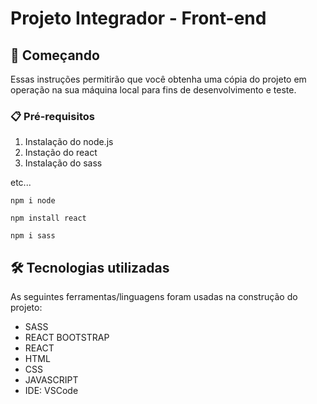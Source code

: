 # Projeto Integrador - Front-end

## 🚀 Começando

Essas instruções permitirão que você obtenha uma cópia do projeto em operação na sua máquina local para fins de desenvolvimento e teste.

### 📋 Pré-requisitos

1. Instalação do node.js
2. Instação do react
3. Instalação do sass

etc...

```
npm i node

npm install react

npm i sass

```

## 🛠️ Tecnologias utilizadas

As seguintes ferramentas/linguagens foram usadas na construção do projeto:

* SASS
* REACT BOOTSTRAP
* REACT
* HTML
* CSS
* JAVASCRIPT
* IDE: VSCode

